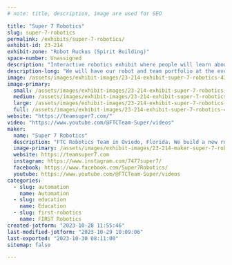 ```yaml
---
# note: title, description, image are used for SEO

title: "Super 7 Robotics"
slug: super-7-robotics
permalink: /exhibits/super-7-robotics/
exhibit-id: 23-214
exhibit-zone: "Robot Ruckus (Spirit Building)"
space-number: Unassigned
description: "Interactive robotics exhibit where people will learn about the basics behind FIRST Robotics."
description-long: "We will have our robot and team portfolio at the event. We will explain to guests the basics of the FIRST organization, how our robot works, and showcase our robot. We will also allow them to try driving and completing a challenge."
image: /assets/images/exhibit-images/23-214-exhibit-super-7-robotics-43-super7logo-1121-large.jpg
image-primary: 
  small: /assets/images/exhibit-images/23-214-exhibit-super-7-robotics-43-super7logo-1121-small.jpg
  medium: /assets/images/exhibit-images/23-214-exhibit-super-7-robotics-43-super7logo-1121-medium.jpg
  large: /assets/images/exhibit-images/23-214-exhibit-super-7-robotics-43-super7logo-1121-large.jpg
  full: /assets/images/exhibit-images/23-214-exhibit-super-7-robotics-43-super7logo-1121-full.jpg
website: "https://teamsuper7.com/"
video: "https://www.youtube.com/@FTCTeam-Super/videos"
maker: 
  name: "Super 7 Robotics"
  description: "FTC Robotics Team in Oviedo, Florida. We build a new robot each season and will be showcasing our robot at the event, and letting guests trying it out to drive."
  image-primary: /assets/images/exhibit-images/23-214-maker-super-7-robotics-super7logo-medium.jpg
  website: https://teamsuper7.com
  instagram: https://www.instagram.com/7477super7/
  facebook: https://www.facebook.com/Super7Robotics/
  youtube: https://www.youtube.com/@FTCTeam-Super/videos
categories: 
  - slug: automation
    name: Automation
  - slug: education
    name: Education
  - slug: first-robotics
    name: FIRST Robotics
created-jotform: "2023-10-28 11:55:46"
last-modified-jotform: "2023-10-29 10:09:06"
last-exported: "2023-10-30 08:11:00"
sitemap: false

---
```

